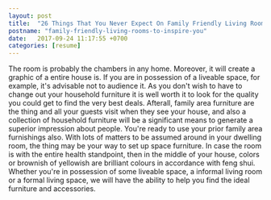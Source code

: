 ```yaml
---
layout: post
title:  "26 Things That You Never Expect On Family Friendly Living Rooms To Inspire You"
postname: "family-friendly-living-rooms-to-inspire-you"
date:   2017-09-24 11:17:55 +0700
categories: [resume]
---
```

The room is probably the chambers in any home. Moreover, it will create a graphic of a entire house is. If you are in possession of a liveable space, for example, it's advisable not to audience it. As you don't wish to have to change out your household furniture it is well worth it to look for the quality you could get to find the very best deals. Afterall, family area furniture are the thing and all your guests visit when they see your house, and also a collection of household furniture will be a significant means to generate a superior impression about people. You're ready to use your prior family area furnishings also. With lots of matters to be assumed around in your dwelling room, the thing may be your way to set up space furniture. In case the room is with the entire health standpoint, then in the middle of your house, colors or brownish of yellowish are brilliant colours in accordance with feng shui. Whether you're in possession of some liveable space, a informal living room or a formal living space, we will have the ability to help you find the ideal furniture and accessories.
